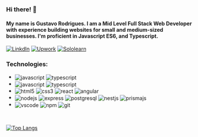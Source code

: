 ### Hi there! 👋
#### My name is Gustavo Rodrigues. I am a Mid Level Full Stack Web Developer with experience building websites for small and medium-sized businesses. I'm proficient in Javascript ES6, and Typescript.

[![LinkdIn](https://img.shields.io/badge/LinkedIn-0077B5?style=for-the-badge&logo=linkedin&logoColor=white)](https://www.linkedin.com/in/rodriguers/)
[![Upwork](https://img.shields.io/badge/UpWork-6FDA44?style=for-the-badge&logo=Upwork&logoColor=white)](https://www.upwork.com/freelancers/~01c6be7943a80207eb?mp_source=share)
[![Sololearn](https://img.shields.io/badge/-Sololearn-3a464b?style=for-the-badge&logo=Sololearn&logoColor=white)](https://www.sololearn.com/profile/24809234/?ref=app)

<!--![Gustavo Rodrigues's GitHub stats](https://github-readme-stats.vercel.app/api?username=rodriguers&show_icons=true&theme=dark) -->
### Technologies:

<div style="display: inline_block">
<ul>
<li>
<img align="center" alt="javascript" src="https://img.shields.io/badge/JavaScript-F7DF1E?style=for-the-badge&logo=javascript&logoColor=black">
<img align="center" alt="typescript" src="https://img.shields.io/badge/TypeScript-007ACC?style=for-the-badge&logo=typescript&logoColor=white">
</li>
<li>
<img align="center" alt="javascript" src="https://img.shields.io/badge/JavaScript-F7DF1E?style=for-the-badge&logo=javascript&logoColor=black">
<img align="center" alt="typescript" src="https://img.shields.io/badge/TypeScript-007ACC?style=for-the-badge&logo=typescript&logoColor=white">
</li>
<li>
<img align="center" alt="html5" src="https://img.shields.io/badge/HTML5-E34F26?style=for-the-badge&logo=html5&logoColor=white">
<img align="center" alt="css3" src="https://img.shields.io/badge/CSS3-1572B6?style=for-the-badge&logo=css3&logoColor=white">
<img align="center" alt="react" src="https://img.shields.io/badge/React-20232A?style=for-the-badge&logo=react&logoColor=61DAF">
<img align="center" alt="angular" src="https://img.shields.io/badge/Angular-DD0031?style=for-the-badge&logo=angular&logoColor=white">
</li>
<li>
<img align="center" alt="nodejs" src="https://img.shields.io/badge/Node.js-43853D?style=for-the-badge&logo=node.js&logoColor=white">
<img align="center" alt="express" src="https://img.shields.io/badge/express.js-%23404d59.svg?style=for-the-badge&logo=express&logoColor=%2361DAFB" alt="nodejs" src="https://img.shields.io/badge/Node.js-43853D?style=for-the-badge&logo=node.js&logoColor=white">
<img align="center" alt="postgresql" src="https://img.shields.io/badge/PostgreSQL-316192?style=for-the-badge&logo=postgresql&logoColor=white">
<img align="center" alt="nestjs" src="https://img.shields.io/badge/nestjs-%23E0234E.svg?style=for-the-badge&logo=nestjs&logoColor=white">
<img align="center" alt="prismajs" src="https://img.shields.io/badge/Prisma-3982CE?style=for-the-badge&logo=Prisma&logoColor=white">
</li>
<li>
<img align="center" alt="vscode" src="https://img.shields.io/badge/Visual_Studio-5C2D91?style=for-the-badge&logo=visual%20studio&logoColor=white">
<img align="center" alt="npm" src="https://img.shields.io/badge/NPM-%23000000.svg?style=for-the-badge&logo=npm&logoColor=white">
<img align="center" alt="git" src="https://img.shields.io/badge/git-%23F05033.svg?style=for-the-badge&logo=git&logoColor=white">
</li>
</ul>
</div>
<br/>

[![Top Langs](https://github-readme-stats.vercel.app/api/top-langs/?username=rodriguers&layout=compact&theme=dark)](https://github.com/rodriguers)

